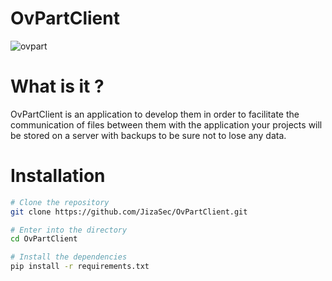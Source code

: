 # OvPartClient
![ovpart](https://github.com/user-attachments/assets/d0d12343-2efe-493d-b6e7-ebbb4bd19f53)

# What is it ?

OvPartClient is an application to develop them in order to facilitate the communication of files between them with the application your projects will be stored on a server with backups to be sure not to lose any data.

# Installation
```bash
# Clone the repository
git clone https://github.com/JizaSec/OvPartClient.git

# Enter into the directory
cd OvPartClient

# Install the dependencies
pip install -r requirements.txt

```
